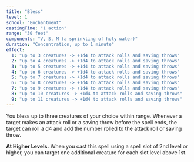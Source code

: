 ```yaml
---
title: "Bless"
level: 1
school: "Enchantment"
castingTime: "1 action"
range: "30 feet"
components: "V, S, M (a sprinkling of holy water)"
duration: "Concentration, up to 1 minute"
effect:
  1: "up to 3 creatures -> +1d4 to attack rolls and saving throws"
  2: "up to 4 creatures -> +1d4 to attack rolls and saving throws"
  3: "up to 5 creatures -> +1d4 to attack rolls and saving throws"
  4: "up to 6 creatures -> +1d4 to attack rolls and saving throws"
  5: "up to 7 creatures -> +1d4 to attack rolls and saving throws"
  6: "up to 8 creatures -> +1d4 to attack rolls and saving throws"
  7: "up to 9 creatures -> +1d4 to attack rolls and saving throws"
  8: "up to 10 creatures -> +1d4 to attack rolls and saving throws"
  9: "up to 11 creatures -> +1d4 to attack rolls and saving throws"
---
```


You bless up to three creatures of your choice within range. Whenever a target makes an attack roll or a saving throw before the spell ends, the target can roll a d4 and add the number rolled to the attack roll or saving throw.

**At Higher Levels.** When you cast this spell using a spell slot of 2nd level or higher, you can target one additional creature for each slot level above 1st.
